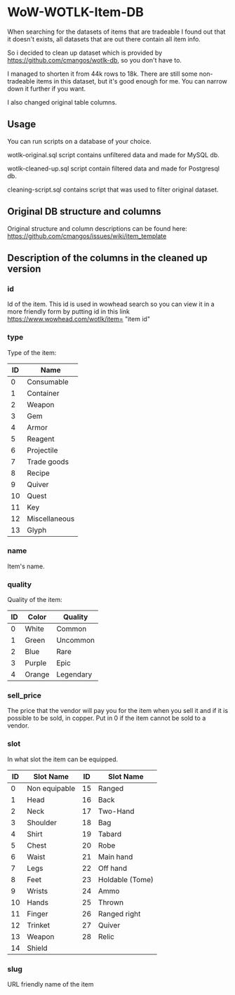 # WoW-WOTLK-Item-DB

When searching for the datasets of items that are tradeable I found out that it doesn't exists, all datasets that are out there contain all item info.

So i decided to clean up dataset which is provided by https://github.com/cmangos/wotlk-db, so you don't have to.

I managed to shorten it from 44k rows to 18k. There are still some non-tradeable items in this dataset, but it's good enough for me. You can narrow down it further if you want. 

I also changed original table columns.
 
## Usage

You can run scripts on a database of your choice.

wotlk-original.sql script contains unfiltered data and made for MySQL db. 

wotlk-cleaned-up.sql script contain filtered data and made for Postgresql db.

cleaning-script.sql contains script that was used to filter original dataset.


## Original DB structure and columns

Original structure and column descriptions can be found here: https://github.com/cmangos/issues/wiki/item_template


## Description of the columns in the cleaned up version

### id
Id of the item. This id is used in wowhead search so you can view it in a more friendly form by putting id in this link https://www.wowhead.com/wotlk/item= "item id"

### type
Type of the item:

|ID | Name|
|---|-----|
|0|Consumable|
|1|Container|
|2|Weapon|
|3|Gem|
|4|Armor|
|5|Reagent|
|6|Projectile|
|7|Trade goods|
|8|Recipe|
|9|Quiver|
|10|Quest|
|11|Key|
|12|Miscellaneous|
|13|Glyph|

### name 

Item's name.

### quality

Quality of the item:

|ID|Color|Quality|
|---|----|-------|
|0|White|Common|
|1|Green|Uncommon|
|2|Blue|Rare|
|3|Purple|Epic|
|4|Orange|Legendary|

### sell_price

The price that the vendor will pay you for the item when you sell it and if it is possible to be sold, in copper. Put in 0 if the item cannot be sold to a vendor.

### slot

In what slot the item can be equipped.

|ID|Slot Name|ID|Slot Name|
|----|------|---|---------|
|0|Non equipable|15|Ranged|
|1|Head|16|Back|
|2|Neck|17|Two-Hand|
|3|Shoulder|18|Bag|
|4|Shirt|19|Tabard|
|5|Chest|20|Robe|
|6|Waist|21|Main hand|
|7|Legs|22|Off hand|
|8|Feet|23|Holdable (Tome)|
|9|Wrists|24|Ammo|
|10|Hands|25|Thrown|
|11|Finger|26|Ranged right|
|12|Trinket|27|Quiver|
|13|Weapon|28|Relic|
|14|Shield|


### slug

URL friendly name of the item





